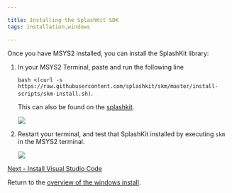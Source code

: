 ```yaml
---

title: Installing the SplashKit SDK
tags: installation,windows

---
```


Once you have MSYS2 installed, you can install the SplashKit library:

1. In your MSYS2 Terminal, paste and run the following line

    `bash <(curl -s https://raw.githubusercontent.com/splashkit/skm/master/install-scripts/skm-install.sh)`.

    This can also be found on the [splashkit](http://www.splashkit.io).

    ![](images/install-gifs/Windows/6.gif)

1. Restart your terminal, and test that SplashKit installed by executing `skm` in the MSYS2 terminal.

    ![](images/install-gifs/Windows/7.gif)

[Next - Install Visual Studio Code](/articles/installation/windows/step-3.html)

Return to the [overview of the windows install](/articles/installation/windows).
